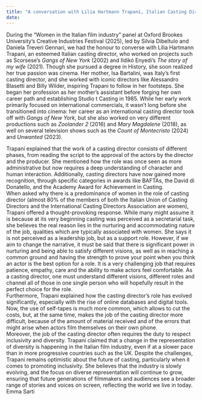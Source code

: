 ```yaml
---
title: "A conversation with Lilia Hartmann Trapani, Italian Casting Director"
date: 
---
```


During the “Women in the Italian film industry” panel at Oxford Brookes University’s Creative Industries Festival (2025), led by Silvia Dibeltulo and Daniela Treveri Gennari, we had the honour to converse with Lilia Hartmann Trapani, an esteemed Italian casting director, who worked on projects such as Scorsese’s <i>Gangs of New York</i> (2002) and Ildikó Enyedi’s <i>The story of my wife</i> (2021). Though she pursued a degree in History, she soon realized her true passion was cinema. Her mother, Isa Bartalini, was Italy’s first casting director, and she worked with iconic directors like Alessandro Blasetti and Billy Wilder, inspiring Trapani to follow in her footsteps. She began her profession as her mother’s assistant before forging her own career path and establishing Studio t Casting in 1985. While her early work primarily focused on international commercials, it wasn’t long before she transitioned into cinema: her career as an international casting director took off with <i>Gangs of New York</i>, but she also worked on very different productions such as <i>Zoolander 2</i> (2016) and <i>Mary Magdalene</i> (2018), as well on several television shows such as the <i>Count of Montecristo</i> (2024) and <i>Unwanted</i> (2023). 

<!--more-->

Trapani explained that the work of a casting director consists of different phases, from reading the script to the approval of the actors by the director and the producer. She mentioned how the role was once seen as more administrative but now requires a deep understanding of character and human interaction. Additionally, casting directors have now gained more recognition, through specific categories in awards like BAFTAs, the David di Donatello, and the Academy Award for Achievement in Casting.
<br>
When asked why there is a predominance of women in the role of casting director (almost 80% of the members of both the Italian Union of Casting Directors and the International Casting Directors Association are women), Trapani offered a thought-provoking response. While many might assume it is because at its very beginning casting was perceived as a secretarial task, she believes the real reason lies in the nurturing and accommodating nature of the job, qualities which are typically associated with women. She says it is not perceived as a leadership job, but as a support role. However, if we aim to change the narrative, it must be said that there is significant power in nurturing and being able to satisfy different visions, as well as in reaching a common ground and having the strength to prove your point when you think an actor is the best option for a role. It is a very challenging job that requires patience, empathy, care and the ability to make actors feel comfortable. As a casting director, one must understand different visions, different roles and channel all of those in one single person who will hopefully result in the perfect choice for the role.
<br>
Furthermore, Trapani explained how the casting director’s role has evolved significantly, especially with the rise of online databases and digital tools. Now, the use of self-tapes is much more common, which allows to cut the costs, but, at the same time, makes the job of the casting director more difficult, because of the amount of material received and of the errors that might arise when actors film themselves on their own phone.
<br>
Moreover, the job of the casting director often requires the duty to respect inclusivity and diversity. Trapani claimed that a change in the representation of diversity is happening in the Italian film industry, even if at a slower pace than in more progressive countries such as the UK. Despite the challenges, Trapani remains optimistic about the future of casting, particularly when it comes to promoting inclusivity. She believes that the industry is slowly evolving, and the focus on diverse representation will continue to grow, ensuring that future generations of filmmakers and audiences see a broader range of stories and voices on screen, reflecting the world we live in today.
<br>
Emma Sarti


